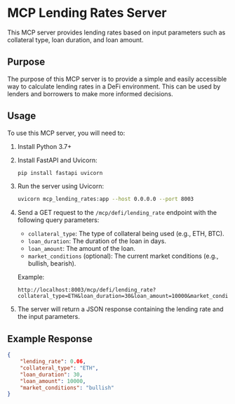 # MCP Lending Rates Server

This MCP server provides lending rates based on input parameters such as collateral type, loan duration, and loan amount.

## Purpose

The purpose of this MCP server is to provide a simple and easily accessible way to calculate lending rates in a DeFi environment. This can be used by lenders and borrowers to make more informed decisions.

## Usage

To use this MCP server, you will need to:

1.  Install Python 3.7+
2.  Install FastAPI and Uvicorn:

    ```bash
    pip install fastapi uvicorn
    ```
3.  Run the server using Uvicorn:

    ```bash
    uvicorn mcp_lending_rates:app --host 0.0.0.0 --port 8003
    ```

4.  Send a GET request to the `/mcp/defi/lending_rate` endpoint with the following query parameters:

    *   `collateral_type`: The type of collateral being used (e.g., ETH, BTC).
    *   `loan_duration`: The duration of the loan in days.
    *   `loan_amount`: The amount of the loan.
    *   `market_conditions` (optional): The current market conditions (e.g., bullish, bearish).

    Example:

    ```
    http://localhost:8003/mcp/defi/lending_rate?collateral_type=ETH&loan_duration=30&loan_amount=10000&market_conditions=bullish
    ```

5.  The server will return a JSON response containing the lending rate and the input parameters.

## Example Response

```json
{
    "lending_rate": 0.06,
    "collateral_type": "ETH",
    "loan_duration": 30,
    "loan_amount": 10000,
    "market_conditions": "bullish"
}
